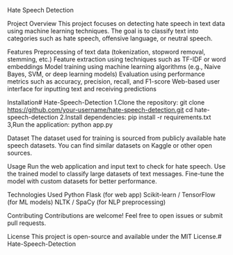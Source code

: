 Hate Speech Detection

Project Overview This project focuses on detecting hate speech in text data using machine learning techniques. The goal is to classify text into categories such as hate speech, offensive language, or neutral speech.

Features Preprocessing of text data (tokenization, stopword removal, stemming, etc.) Feature extraction using techniques such as TF-IDF or word embeddings Model training using machine learning algorithms (e.g., Naive Bayes, SVM, or deep learning models) Evaluation using performance metrics such as accuracy, precision, recall, and F1-score Web-based user interface for inputting text and receiving predictions

Installation# Hate-Speech-Detection 1.Clone the repository: git clone https://github.com/your-username/hate-speech-detection.git cd hate-speech-detection 2.Install dependencies: pip install -r requirements.txt 3,Run the application: python app.py

Dataset The dataset used for training is sourced from publicly available hate speech datasets. You can find similar datasets on Kaggle or other open sources.

Usage Run the web application and input text to check for hate speech. Use the trained model to classify large datasets of text messages. Fine-tune the model with custom datasets for better performance.

Technologies Used Python Flask (for web app) Scikit-learn / TensorFlow (for ML models) NLTK / SpaCy (for NLP preprocessing)

Contributing Contributions are welcome! Feel free to open issues or submit pull requests.

License This project is open-source and available under the MIT License.# Hate-Speech-Detection
